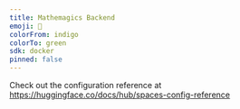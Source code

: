 ```yaml
---
title: Mathemagics Backend
emoji: 🐠
colorFrom: indigo
colorTo: green
sdk: docker
pinned: false
---
```


Check out the configuration reference at https://huggingface.co/docs/hub/spaces-config-reference
